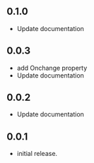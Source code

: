 ## 0.1.0

* Update documentation


## 0.0.3

* add Onchange property
* Update documentation

## 0.0.2

* Update documentation

## 0.0.1

* initial release.
